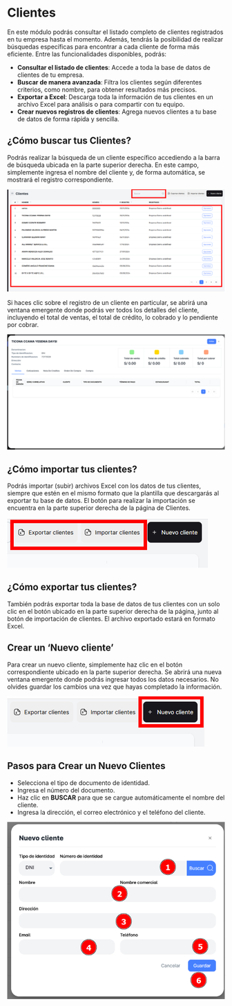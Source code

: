 # Clientes

En este módulo podrás consultar el listado completo de clientes registrados en tu empresa hasta el momento. Además, tendrás la posibilidad de realizar búsquedas específicas para encontrar a cada cliente de forma más eficiente. Entre las funcionalidades disponibles, podrás:

- **Consultar el listado de clientes**: Accede a toda la base de datos de clientes de tu empresa.
- **Buscar de manera avanzada**: Filtra los clientes según diferentes criterios, como nombre, para obtener resultados más precisos.
- **Exportar a Excel**: Descarga toda la información de tus clientes en un archivo Excel para análisis o para compartir con tu equipo.
- **Crear nuevos registros de clientes**: Agrega nuevos clientes a tu base de datos de forma rápida y sencilla.

## ¿Cómo buscar tus Clientes?

Podrás realizar la búsqueda de un cliente específico accediendo a la barra de búsqueda ubicada en la parte superior derecha. En este campo, simplemente ingresa el nombre del cliente y, de forma automática, se mostrará el registro correspondiente.

![cliente1](./img7/cliente1.png)


Si haces clic sobre el registro de un cliente en particular, se abrirá una ventana emergente donde podrás ver todos los detalles del cliente, incluyendo el total de ventas, el total de crédito, lo cobrado y lo pendiente por cobrar.

![cliente2](./img7/cliente2.png)

## ¿Cómo importar tus clientes?

Podrás importar (subir) archivos Excel con los datos de tus clientes, siempre que estén en el mismo formato que la plantilla que descargarás al exportar tu base de datos. El botón para realizar la importación se encuentra en la parte superior derecha de la página de Clientes.

![cliente3](./img7/cliente3.png)

## ¿Cómo exportar tus clientes?

También podrás exportar toda la base de datos de tus clientes con un solo clic en el botón ubicado en la parte superior derecha de la página, junto al botón de importación de clientes. El archivo exportado estará en formato Excel.

## Crear un ‘Nuevo cliente’

Para crear un nuevo cliente, simplemente haz clic en el botón correspondiente ubicado en la parte superior derecha. Se abrirá una nueva ventana emergente donde podrás ingresar todos los datos necesarios. No olvides guardar los cambios una vez que hayas completado la información.

![cliente4](./img7/cliente4.png)

## Pasos para Crear un Nuevo Clientes

- Selecciona el tipo de documento de identidad.
- Ingresa el número del documento.
- Haz clic en **BUSCAR** para que se cargue automáticamente el nombre del cliente.
- Ingresa la dirección, el correo electrónico y el teléfono del cliente.

![cliente5](./img7/cliente5.png)

